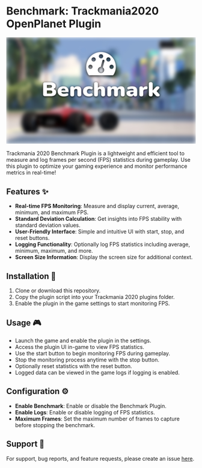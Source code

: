# Benchmark: Trackmania2020 OpenPlanet Plugin

![Benchmark](/logo.jpg "Benchmark")

Trackmania 2020 Benchmark Plugin is a lightweight and efficient tool to measure and log frames per second (FPS) statistics during gameplay. Use this plugin to optimize your gaming experience and monitor performance metrics in real-time!

## Features ✨

- **Real-time FPS Monitoring**: Measure and display current, average, minimum, and maximum FPS.
- **Standard Deviation Calculation**: Get insights into FPS stability with standard deviation values.
- **User-Friendly Interface**: Simple and intuitive UI with start, stop, and reset buttons.
- **Logging Functionality**: Optionally log FPS statistics including average, minimum, maximum, and more.
- **Screen Size Information**: Display the screen size for additional context.

## Installation 🚀

1. Clone or download this repository.
2. Copy the plugin script into your Trackmania 2020 plugins folder.
3. Enable the plugin in the game settings to start monitoring FPS.

## Usage 🎮

- Launch the game and enable the plugin in the settings.
- Access the plugin UI in-game to view FPS statistics.
- Use the start button to begin monitoring FPS during gameplay.
- Stop the monitoring process anytime with the stop button.
- Optionally reset statistics with the reset button.
- Logged data can be viewed in the game logs if logging is enabled.

## Configuration ⚙️

- **Enable Benchmark**: Enable or disable the Benchmark Plugin.
- **Enable Logs**: Enable or disable logging of FPS statistics.
- **Maximum Frames**: Set the maximum number of frames to capture before stopping the benchmark.

## Support 💬

For support, bug reports, and feature requests, please create an issue [here](https://github.com/kamilhajduk/tm-benchmark/issues).